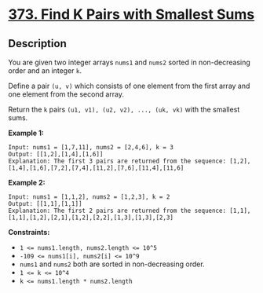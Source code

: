 # [373. Find K Pairs with Smallest Sums](https://leetcode.com/problems/find-k-pairs-with-smallest-sums/)

## Description
You are given two integer arrays `nums1` and `nums2` sorted in non-decreasing order and an integer `k`.

Define a pair `(u, v)` which consists of one element from the first array and one element from the second array.

Return the `k` pairs `(u1, v1), (u2, v2), ..., (uk, vk)` with the smallest sums.

**Example 1:**
```
Input: nums1 = [1,7,11], nums2 = [2,4,6], k = 3
Output: [[1,2],[1,4],[1,6]]
Explanation: The first 3 pairs are returned from the sequence: [1,2],[1,4],[1,6],[7,2],[7,4],[11,2],[7,6],[11,4],[11,6]
```

**Example 2:**
```
Input: nums1 = [1,1,2], nums2 = [1,2,3], k = 2
Output: [[1,1],[1,1]]
Explanation: The first 2 pairs are returned from the sequence: [1,1],[1,1],[1,2],[2,1],[1,2],[2,2],[1,3],[1,3],[2,3]
```

**Constraints:**
- `1 <= nums1.length, nums2.length <= 10^5`
- `-109 <= nums1[i], nums2[i] <= 10^9`
- `nums1` and `nums2` both are sorted in non-decreasing order.
- `1 <= k <= 10^4`
- `k <= nums1.length * nums2.length`
